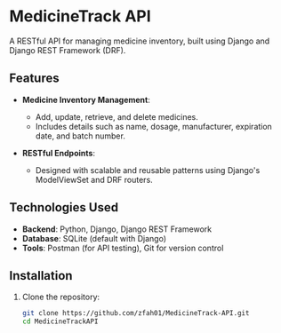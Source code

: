 # MedicineTrack API

A RESTful API for managing medicine inventory, built using Django and Django REST Framework (DRF).

## Features

- **Medicine Inventory Management**: 
  - Add, update, retrieve, and delete medicines.
  - Includes details such as name, dosage, manufacturer, expiration date, and batch number.

- **RESTful Endpoints**:
  - Designed with scalable and reusable patterns using Django's ModelViewSet and DRF routers.

## Technologies Used

- **Backend**: Python, Django, Django REST Framework
- **Database**: SQLite (default with Django)
- **Tools**: Postman (for API testing), Git for version control

## Installation

1. Clone the repository:
   ```bash
   git clone https://github.com/zfah01/MedicineTrack-API.git
   cd MedicineTrackAPI
